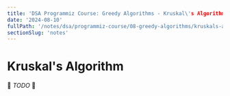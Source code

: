 ```yaml
---
title: 'DSA Programmiz Course: Greedy Algorithms - Kruskal\'s Algorithm'
date: '2024-08-10'
fullPath: '/notes/dsa/programmiz-course/08-greedy-algorithms/kruskals-algorithm'
sectionSlug: 'notes'
---
```


# Kruskal's Algorithm

🚧 _TODO_ 🚧
